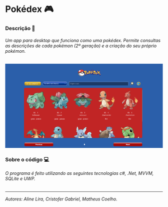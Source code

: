 # Pokédex 🎮 

### Descrição 📌
###### Um app para desktop que funciona como uma pokédex. Permite consultas as descrições de cada pokémon (2º geração) e a criação do seu próprio pokémon. 




![alt text](https://github.com/CristoferSilva/pokedex/blob/main/PRINTSCREEN.png?raw=true)



### Sobre o código 💻
###### O programa é feito utilizando as seguintes tecnologias c#, .Net, MVVM, SQLite e UWP.
###  
###

----
_Autores: Aline Lira, Cristofer Gabriel, Matheus Coelho._


